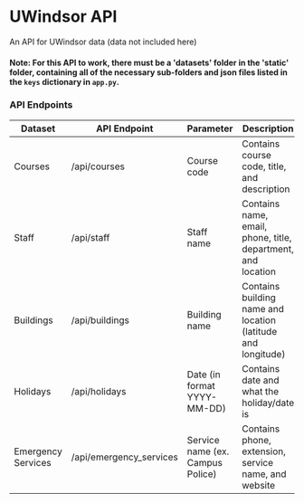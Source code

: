 # UWindsor API
An API for UWindsor data (data not included here)

#### Note: For this API to work, there must be a 'datasets' folder in the 'static' folder, containing all of the necessary sub-folders and json files listed in the `keys` dictionary in `app.py`.

### API Endpoints  

| Dataset | API Endpoint | Parameter | Description |
| ----------- | ----------- | ----------- | ----------- |
| Courses | /api/courses | Course code | Contains course code, title, and description |
| Staff | /api/staff | Staff name | Contains name, email, phone, title, department, and location |
| Buildings | /api/buildings | Building name | Contains building name and location (latitude and longitude) |
| Holidays | /api/holidays | Date (in format YYYY-MM-DD) | Contains date and what the holiday/date is |
| Emergency Services | /api/emergency_services | Service name (ex. Campus Police) | Contains phone, extension, service name, and website |
